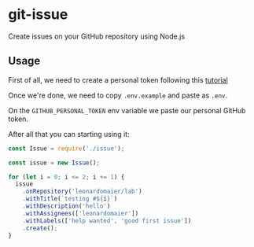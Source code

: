 # git-issue

Create issues on your GitHub repository using Node.js

## Usage

First of all, we need to create a personal token following this [tutorial](https://docs.github.com/en/authentication/keeping-your-account-and-data-secure/creating-a-personal-access-token)

Once we're done, we need to copy <code>.env.example</code> and paste as <code>.env</code>.

On the <code>GITHUB_PERSONAL_TOKEN</code> env variable we paste our personal GitHub token.

After all that you can starting using it:

```js
const Issue = require('./issue');

const issue = new Issue();

for (let i = 0; i <= 2; i += 1) {
  issue
    .onRepository('leonardomaier/lab')
    .withTitle(`testing #${i}`)
    .withDescription('hello')
    .withAssignees(['leonardomaier'])
    .withLabels(['help wanted', 'good first issue'])
    .create();
}
```
